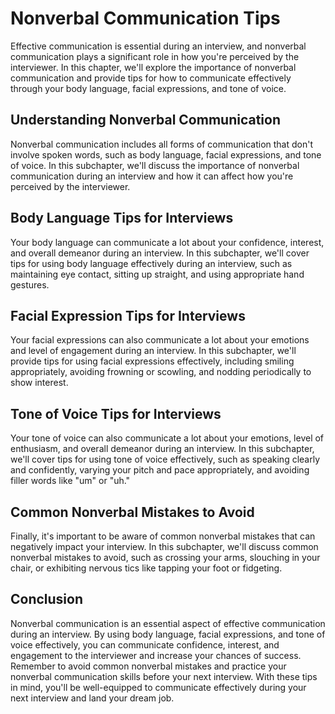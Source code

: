 Nonverbal Communication Tips
=======================================================================================

Effective communication is essential during an interview, and nonverbal communication plays a significant role in how you're perceived by the interviewer. In this chapter, we'll explore the importance of nonverbal communication and provide tips for how to communicate effectively through your body language, facial expressions, and tone of voice.

Understanding Nonverbal Communication
-------------------------------------

Nonverbal communication includes all forms of communication that don't involve spoken words, such as body language, facial expressions, and tone of voice. In this subchapter, we'll discuss the importance of nonverbal communication during an interview and how it can affect how you're perceived by the interviewer.

Body Language Tips for Interviews
---------------------------------

Your body language can communicate a lot about your confidence, interest, and overall demeanor during an interview. In this subchapter, we'll cover tips for using body language effectively during an interview, such as maintaining eye contact, sitting up straight, and using appropriate hand gestures.

Facial Expression Tips for Interviews
-------------------------------------

Your facial expressions can also communicate a lot about your emotions and level of engagement during an interview. In this subchapter, we'll provide tips for using facial expressions effectively, including smiling appropriately, avoiding frowning or scowling, and nodding periodically to show interest.

Tone of Voice Tips for Interviews
---------------------------------

Your tone of voice can also communicate a lot about your emotions, level of enthusiasm, and overall demeanor during an interview. In this subchapter, we'll cover tips for using tone of voice effectively, such as speaking clearly and confidently, varying your pitch and pace appropriately, and avoiding filler words like "um" or "uh."

Common Nonverbal Mistakes to Avoid
----------------------------------

Finally, it's important to be aware of common nonverbal mistakes that can negatively impact your interview. In this subchapter, we'll discuss common nonverbal mistakes to avoid, such as crossing your arms, slouching in your chair, or exhibiting nervous tics like tapping your foot or fidgeting.

Conclusion
----------

Nonverbal communication is an essential aspect of effective communication during an interview. By using body language, facial expressions, and tone of voice effectively, you can communicate confidence, interest, and engagement to the interviewer and increase your chances of success. Remember to avoid common nonverbal mistakes and practice your nonverbal communication skills before your next interview. With these tips in mind, you'll be well-equipped to communicate effectively during your next interview and land your dream job.

